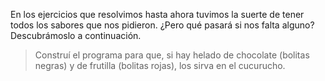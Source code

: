 <gs-attire
  attire-url="https://raw.githubusercontent.com/MumukiProject/mumuki-guia-gobstones-alternativa-kids/master/assets/attires/config.json">
</gs-attire>
<gs-toolbox toolbox-url="https://raw.githubusercontent.com/MumukiProject/mumuki-guia-gobstones-muchos-sabores-combinados-kids/master/assets/toolbox.xml">
</gs-toolbox>

En los ejercicios que resolvimos hasta ahora tuvimos la suerte de tener todos los sabores que nos pidieron. ¿Pero qué pasará si nos falta alguno? Descubrámoslo a continuación. 

> Construí el programa para que, si hay helado de chocolate (bolitas negras) y de frutilla (bolitas rojas), los sirva en el cucurucho. 
